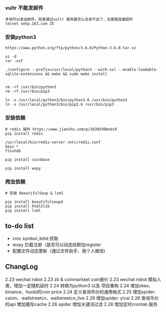 ### vultr 不能发邮件

    本地可以发送邮件，但是通过vultr 服务器怎么也发不出了，总是报连接超时
    telnet smtp.163.com 25

### 安装python3

    https://www.python.org/ftp/python/3.6.0/Python-3.6.0.tar.xz

    xz -d 
    tar -xvf
    
    ./configure --prefix=/usr/local/python3 --with-ssl --enable-loadable-sqlite-extensions && make && sudo make install
    
    
    rm -rf /usr/bin/python3
    rm -rf /usr/bin/pip3
    
    ln -s /usr/local/python3/bin/python3.6 /usr/bin/python3
    ln -s /usr/local/python3/bin/pip3.6 /usr/bin/pip3


### 安装依赖

    # redis 操作 https://www.jianshu.com/p/2639549bedc8
    pip install redis
    
    /usr/local/bin/redis-server /etc/redis.conf
    keys * 
    flushdb
    
    pip install coinbase
    
    pip install wxpy
    
### 爬虫依赖

    # 安装 BeautifulSoup & lxml
    
    pip install beautifulsoup4
    pip install html5lib
    pip install lxml
    
## to-do list

- cmc symbol_bitid 抓取
- wxpy 拦截注册（是否可以动态给群加register
- 配置文件动态更新（通过文件助手、我个人微信)

## ChangLog

2.23 wechat robot
2.23 zb & coinmarkket coin报价
2.23 wechat robot 模拟人类，增加一定随机延时
2.24 转换为python3 以及 项目重构
2.24 增加okex、binance、huobi的coin price
2.24 定义查询币价的通用格式
2.25 增加spider: caixin、wallstreetcn、wallstreetcn_live 
2.26 增加spider: yicai
2.26 查询币价的api 增加缓存cache
2.26 spider 增加关键词过滤
2.26 增加定时crontab 服务